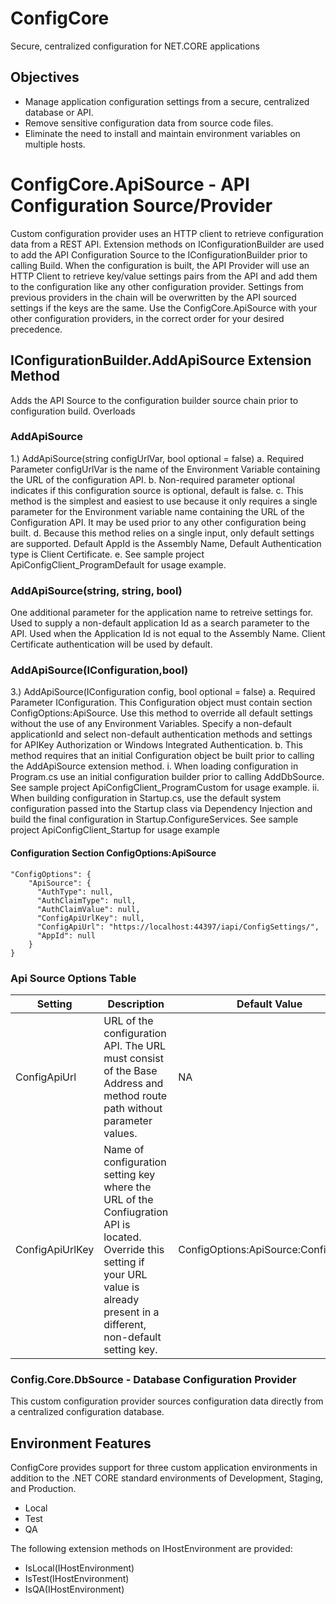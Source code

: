 # ConfigCore
Secure, centralized configuration for NET.CORE applications

## Objectives
* Manage application configuration settings from a secure, centralized database or API.
* Remove sensitive configuration data from source code files.
* Eliminate the need to install and maintain environment variables on multiple hosts.

# ConfigCore.ApiSource - API Configuration Source/Provider
Custom configuration provider uses an HTTP client to retrieve configuration data from a REST API.
Extension methods on IConfigurationBuilder are used to add the API Configuration Source to the IConfigurationBuilder prior to calling Build. 
When the configuration is built, the API Provider will use an HTTP Client to retrieve key/value settings pairs from the API and add them to the configuration like any other configuration provider. Settings from previous providers in the chain will be overwritten by the API sourced settings if the keys are the same. Use the ConfigCore.ApiSource with your other configuration providers, in the correct order for your desired precedence.  

## IConfigurationBuilder.AddApiSource Extension Method
Adds the API Source to the configuration builder source chain prior to configuration build.
 Overloads
 
 ### AddApiSource 
 
1.)	AddApiSource(string configUrlVar,  bool optional = false)
a.	Required Parameter configUrlVar is the name of the Environment Variable containing the URL of the configuration API.
b.	Non-required parameter optional indicates if this configuration source is optional, default is false.
c.	This method is the simplest and easiest to use because it only requires a single parameter for the Environment variable name containing the URL of the Configuration API. It may be used prior to any other configuration being built. 
d.	Because this method relies on a single input, only default settings are supported. Default AppId is the Assembly Name, Default Authentication type is Client Certificate.
e.	See sample project ApiConfigClient_ProgramDefault for usage example.

  
 ### AddApiSource(string, string, bool)  
 One additional parameter for the application name to retreive settings for.
 Used to supply a non-default application Id as a search parameter to the API.
 Used when the Application Id is not equal to the Assembly Name.
 Client Certificate authentication will be used by default.
 

### AddApiSource(IConfiguration,bool)
3.)	AddApiSource(IConfiguration config, bool optional = false)
a.	Required Parameter IConfiguration. This Configuration object must contain section ConfigOptions:ApiSource. Use this method to override all default settings without the use of any Environment Variables. Specify a non-default applicationId and select non-default authentication methods and settings for APIKey Authorization or Windows Integrated Authentication. 
b.	This method requires that an initial Configuration object be built prior to calling the AddApiSource extension method.
i.	When loading configuration in Program.cs use an initial configuration builder prior to calling AddDbSource. See sample project ApiConfigClient_ProgramCustom for usage example.
ii.	When building configuration in Startup.cs, use the default system configuration passed into the Startup class via Dependency Injection and build the final configuration in Startup.ConfigureServices. See sample project ApiConfigClient_Startup for usage example

#### Configuration Section ConfigOptions:ApiSource
``` 
"ConfigOptions": {
    "ApiSource": {
      "AuthType": null,
      "AuthClaimType": null,
      "AuthClaimValue": null,
      "ConfigApiUrlKey": null,
      "ConfigApiUrl": "https://localhost:44397/iapi/ConfigSettings/",
      "AppId": null
    }
}
```
### Api Source Options Table

| Setting | Description | Default Value |
| ------- | ----------- | ------------- |
| ConfigApiUrl | URL of the configuration API.  The URL must consist of the Base Address and method route path without parameter values.| NA |
| ConfigApiUrlKey | Name of configuration setting key where the URL of the Confiugration API is located. Override this setting if your URL value is already present in a different, non-default setting key.| ConfigOptions:ApiSource:ConfigApiUrl |


### Config.Core.DbSource - Database Configuration Provider
This custom configuration provider sources configuration data directly from a centralized configuration database.

## Environment Features
ConfigCore provides support for three custom application environments in addition to the .NET CORE standard environments of Development, Staging, and Production. 
* Local
* Test
* QA

The following extension methods on IHostEnvironment are provided:
*	IsLocal(IHostEnvironment)
*	IsTest(IHostEnvironment)
*	IsQA(IHostEnvironment)
